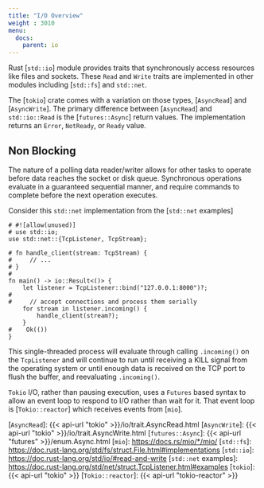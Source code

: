 ```yaml
---
title: "I/O Overview"
weight : 3010
menu:
  docs:
    parent: io
---
```


Rust [`std::io`] module provides traits that synchronously access resources like
files and sockets.  These `Read` and `Write` traits are implemented in other
modules including [`std::fs`] and `std::net`.

The [`tokio`] crate comes with a variation on those types, [`AsyncRead`] and
[`AsyncWrite`].  The primary difference between [`AsyncRead`] and `std::io::Read`
is the [`futures::Async`] return values.  The implementation returns an `Error`,
`NotReady`, or `Ready` value.

## Non Blocking

The nature of a polling data reader/writer allows for other tasks to operate
before data reaches the socket or disk queue.  Synchronous operations evaluate
in a guaranteed sequential manner, and require commands to complete before the
next operation executes.

Consider this `std::net` implementation from the [`std::net` examples]

```rust,no_run
# #![allow(unused)]
# use std::io;
use std::net::{TcpListener, TcpStream};

# fn handle_client(stream: TcpStream) {
#     // ...
# }
#
fn main() -> io::Result<()> {
    let listener = TcpListener::bind("127.0.0.1:8000")?;
#
#     // accept connections and process them serially
    for stream in listener.incoming() {
        handle_client(stream?);
    }
#    Ok(())
}
```

This single-threaded process will evaluate through calling `.incoming()` on
the `TcpListener` and will continue to run until receiving a KILL signal from
the operating system or until enough data is received on the TCP port to flush
the buffer, and reevaluating `.incoming()`.

`Tokio` I/O, rather than pausing execution, uses a `Futures` based syntax to
allow an event loop to respond to I/O rather than wait for it.  That event loop
is [`Tokio::reactor`] which receives events from [`mio`].


[`AsyncRead`]: {{< api-url "tokio" >}}/io/trait.AsyncRead.html
[`AsyncWrite`]: {{< api-url "tokio" >}}/io/trait.AsyncWrite.html
[`futures::Async`]: {{< api-url "futures" >}}/enum.Async.html
[`mio`]: https://docs.rs/mio/*/mio/
[`std::fs`]: https://doc.rust-lang.org/std/fs/struct.File.html#implementations
[`std::io`]: https://doc.rust-lang.org/std/io/#read-and-write
[`std::net` examples]: https://doc.rust-lang.org/std/net/struct.TcpListener.html#examples
[`tokio`]: {{< api-url "tokio" >}}
[`Tokio::reactor`]: {{< api-url "tokio-reactor" >}}
